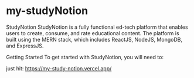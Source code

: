 # my-studyNotion

StudyNotion
StudyNotion is a fully functional ed-tech platform that enables users to create, consume,
and rate educational content. The platform is built using the MERN stack, which includes
ReactJS, NodeJS, MongoDB, and ExpressJS.

Getting Started
To get started with StudyNotion, you will need to:

just hit: https://my-study-notion.vercel.app/


